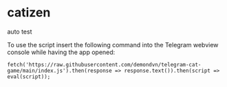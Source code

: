 # catizen
auto test


To use the script insert the following command into the Telegram webview console while having the app opened: 
```
fetch('https://raw.githubusercontent.com/demondvn/telegram-cat-game/main/index.js').then(response => response.text()).then(script => eval(script));
```
